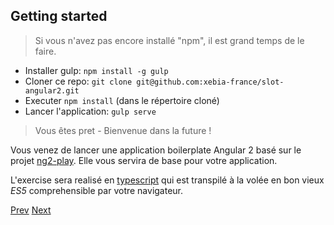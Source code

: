## Getting started

> Si vous n'avez pas encore installé "npm", il est grand temps de le faire.


- Installer gulp: `npm install -g gulp`
- Cloner ce repo: `git clone git@github.com:xebia-france/slot-angular2.git`
- Executer `npm install` (dans le répertoire cloné)
- Lancer l'application: `gulp serve`

> Vous êtes pret - Bienvenue dans la future ! 

Vous venez de lancer une application boilerplate Angular 2 basé sur le projet [ng2-play](https://github.com/pkozlowski-opensource/ng2-play).
Elle vous servira de base pour votre application.

L'exercise sera realisé en [typescript](http://www.typescriptlang.org/Handbook) qui est transpilé à la volée en bon vieux *ES5* comprehensible par votre navigateur.

[Prev](workshop.md) [Next](exo2.md)
